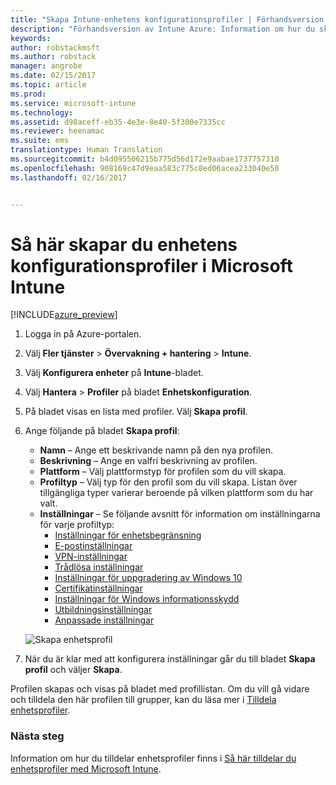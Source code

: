 ```yaml
---
title: "Skapa Intune-enhetens konfigurationsprofiler | Förhandsversion av Intune Azure | Microsoft Docs"
description: "Förhandsversion av Intune Azure: Information om hur du skapar Intune-enhetens konfigurationsprofiler."
keywords: 
author: robstackmsft
ms.author: robstack
manager: angrobe
ms.date: 02/15/2017
ms.topic: article
ms.prod: 
ms.service: microsoft-intune
ms.technology: 
ms.assetid: d98aceff-eb35-4e3e-8e40-5f300e7335cc
ms.reviewer: heenamac
ms.suite: ems
translationtype: Human Translation
ms.sourcegitcommit: b4d095506215b775d56d172e9aabae1737757310
ms.openlocfilehash: 908169c47d9eaa583c775c8ed06acea233040e50
ms.lasthandoff: 02/16/2017


---
```


# <a name="how-to-create-device-configuration-profiles-in-microsoft-intune"></a>Så här skapar du enhetens konfigurationsprofiler i Microsoft Intune

[!INCLUDE[azure_preview](../includes/azure_preview.md)]


1. Logga in på Azure-portalen.
2. Välj **Fler tjänster** > **Övervakning + hantering** > **Intune**.
3. Välj **Konfigurera enheter** på **Intune**-bladet.
2. Välj **Hantera** > **Profiler** på bladet **Enhetskonfiguration**.
2. På bladet visas en lista med profiler. Välj **Skapa profil**.
3. Ange följande på bladet **Skapa profil**:
    - **Namn** – Ange ett beskrivande namn på den nya profilen.
    - **Beskrivning** – Ange en valfri beskrivning av profilen.
    - **Plattform** – Välj plattformstyp för profilen som du vill skapa.
    - **Profiltyp** – Välj typ för den profil som du vill skapa. Listan över tillgängliga typer varierar beroende på vilken plattform som du har valt.
    - **Inställningar** – Se följande avsnitt för information om inställningarna för varje profiltyp:
        -  [Inställningar för enhetsbegränsning](/intune-azure/configure-devices/how-to-configure-device-restrictions)
        -  [E-postinställningar](/intune-azure/configure-devices/how-to-configure-email-settings)
        -  [VPN-inställningar](/intune-azure/configure-devices/how-to-configure-vpn-settings)
        -  [Trådlösa inställningar](/intune-azure/configure-devices/how-to-configure-wi-fi-settings)
        -  [Inställningar för uppgradering av Windows 10](/intune-azure/configure-devices/how-to-configure-windows-10-edition-upgrade)
        -  [Certifikatinställningar](/intune-azure/configure-devices/how-to-configure-certificates)
        -  [Inställningar för Windows informationsskydd](/intune-azure/configure-devices/how-to-configure-windows-information-protection)
        -  [Utbildningsinställningar](/intune-azure/configure-devices/education-settings-for-ios.md)
        -  [Anpassade inställningar](/intune-azure/configure-devices/how-to-configure-custom-settings)

    ![Skapa enhetsprofil](./media/create-device-profile.png)
4. När du är klar med att konfigurera inställningar går du till bladet **Skapa profil** och väljer **Skapa**.

Profilen skapas och visas på bladet med profillistan.
Om du vill gå vidare och tilldela den här profilen till grupper, kan du läsa mer i [Tilldela enhetsprofiler](how-to-assign-device-profiles.md).


### <a name="next-steps"></a>Nästa steg
Information om hur du tilldelar enhetsprofiler finns i [Så här tilldelar du enhetsprofiler med Microsoft Intune](/intune-azure/configure-devices/how-to-assign-device-profiles).


